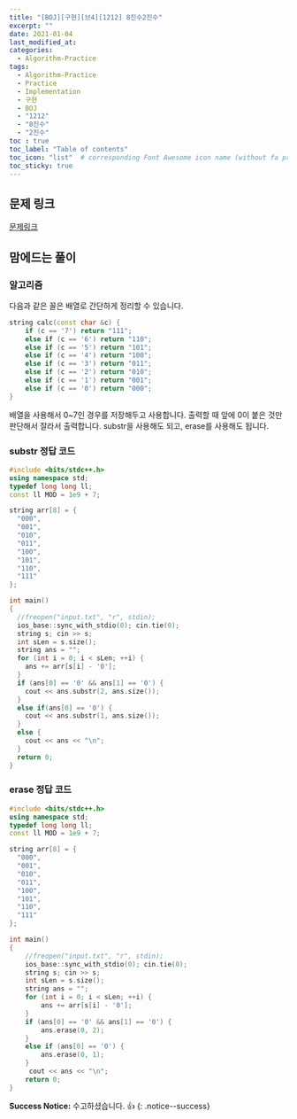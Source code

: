 ```yaml
---
title: "[BOJ][구현][브4][1212] 8진수2진수"
excerpt: ""
date: 2021-01-04
last_modified_at: 
categories:
  - Algorithm-Practice
tags:
  - Algorithm-Practice
  - Practice
  - Implementation
  - 구현
  - BOJ
  - "1212"
  - "8진수"
  - "2진수"
toc : true
toc_label: "Table of contents"
toc_icon: "list"  # corresponding Font Awesome icon name (without fa prefix)
toc_sticky: true
---
```


## 문제 링크

[문제링크](boj.kr/1212)  

## 맘에드는 풀이

### 알고리즘

다음과 같은 꼴은 배열로 간단하게 정리할 수 있습니다.  

```cpp
string calc(const char &c) {
	if (c == '7') return "111";
	else if (c == '6') return "110";
	else if (c == '5') return "101";
	else if (c == '4') return "100";
	else if (c == '3') return "011";
	else if (c == '2') return "010";
	else if (c == '1') return "001";
	else if (c == '0') return "000";
}
```

배열을 사용해서 0~7인 경우를 저장해두고 사용합니다. 출력할 때 앞에 0이 붙은 것만 판단해서 잘라서 출력합니다. substr을 사용해도 되고, erase를 사용해도 됩니다. 

### substr 정답 코드

```cpp
#include <bits/stdc++.h>
using namespace std;
typedef long long ll;
const ll MOD = 1e9 + 7;

string arr[8] = {
  "000",
  "001",
  "010",
  "011",
  "100",
  "101",
  "110",
  "111"
};

int main()
{
  //freopen("input.txt", "r", stdin);
  ios_base::sync_with_stdio(0); cin.tie(0);
  string s; cin >> s;
  int sLen = s.size();
  string ans = "";
  for (int i = 0; i < sLen; ++i) {
    ans += arr[s[i] - '0'];
  }
  if (ans[0] == '0' && ans[1] == '0') {
    cout << ans.substr(2, ans.size());
  }
  else if(ans[0] == '0') {
    cout << ans.substr(1, ans.size());
  }
  else {
    cout << ans << "\n";
  }
  return 0;
}
```

### erase 정답 코드

```cpp
#include <bits/stdc++.h>
using namespace std;
typedef long long ll;
const ll MOD = 1e9 + 7;

string arr[8] = {
  "000",
  "001",
  "010",
  "011",
  "100",
  "101",
  "110",
  "111"
};

int main()
{
    //freopen("input.txt", "r", stdin);
    ios_base::sync_with_stdio(0); cin.tie(0);
    string s; cin >> s;
    int sLen = s.size();
    string ans = "";
    for (int i = 0; i < sLen; ++i) {
        ans += arr[s[i] - '0'];
    }
    if (ans[0] == '0' && ans[1] == '0') {
        ans.erase(0, 2);
    }
    else if (ans[0] == '0') {
        ans.erase(0, 1);
    }
     cout << ans << "\n";
    return 0;
}
```

**Success Notice:**
수고하셨습니다. :+1:
{: .notice--success}


